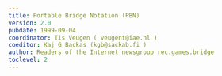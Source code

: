 ```yaml
---
title: Portable Bridge Notation (PBN)
version: 2.0
pubdate: 1999-09-04
coordinator: Tis Veugen ( veugent@iae.nl )
coeditor: Kaj G Backas (kgb@sackab.fi )
author: Readers of the Internet newsgroup rec.games.bridge
toclevel: 2
---
```


<div href="introduction.md" />
<div href="file_layout.md" />
<div href="game_layout.md" />
<div href="supplemental_tags.md" />
<div href="supplemental_sections.md" />
<div href="file_issues.md" />
<div href="pbn_software.md" />

